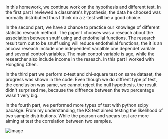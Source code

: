 In this homework, we continue work on the hypothesis and different test.
In the first part I reviewed a classmate's hypothesis, the data he choosed was normally distributied 
thus I think do a z-test will be a good choice.

In the second part, we have a chance to practice our knowlege of different statistic reseach method.
The paper I chooses was a reseach about the association between snuff using and endothelial functions.
The research result turn out to be snuff using will reduce endothelial functions, the it is an ancova reseach
include one independent varialble one dependet varilale and several control variables. The main control variable
is age, while the researcher also include income in the reseach. In this part I worked with Hongting Chen.

In the third part we perform z-test and chi-square test on same dataset, the progress was shown in the code.
Even though we do diffrent type pf test, the conclusion was same, we cannot reject the null hypothesis, the result didn't
surprised me, because the diffrence between the two percentage wasn't very big.

In the fourth part, we performed more types of test with python scipy pacakge.
From my understanding, the KS test aimed testing the likelihood of two sample distributions. While the pearson and spears test 
are more aiming at test the correlation between two samples.



![image](https://github.com/st1671/PUI2016_st1671/blob/master/HW4_st1671/HW4_2_table.jpg)
